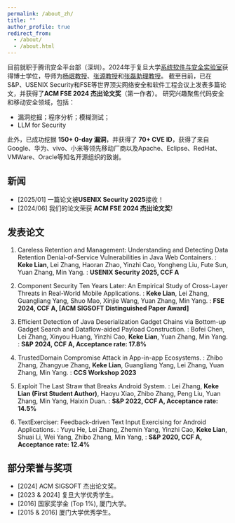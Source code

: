```yaml
---
permalink: /about_zh/
title: ""
author_profile: true
redirect_from: 
  - /about/
  - /about.html
---
```



目前就职于腾讯安全平台部（深圳）。2024年于复旦大学[系统软件与安全实验室](https://secsys.fudan.edu.cn/)获得博士学位，导师为[杨珉教授](https://secsys.fudan.edu.cn/members/faculty/ym/)、[张源教授](https://yuanxzhang.github.io/)和[张磊助理教授](https://zxlfd.github.io/)。
截至目前，已在S&P、USENIX Security和FSE等世界顶尖网络安全和软件工程会议上发表多篇论文，并获得了**ACM FSE 2024 杰出论文奖**（第一作者）。
研究兴趣聚焦代码安全和移动安全领域，包括：
* 漏洞挖掘；程序分析；模糊测试；
* LLM for Security

此外，已成功挖掘 **150+ 0-day 漏洞**，并获得了 **70+ CVE ID**，获得了来自Google、华为、vivo、小米等领先移动厂商以及Apache、Eclipse、RedHat、VMWare、Oracle等知名开源组织的致谢。


## 新闻
* [2025/01] 一篇论文被**USENIX Security 2025**接收！
* [2024/06] 我们的论文荣获 **ACM FSE 2024 杰出论文奖**!


## 发表论文

1. Careless Retention and Management: Understanding and Detecting Data Retention Denial-of-Service Vulnerabilities in Java Web Containers.
  :    **Keke Lian**, Lei Zhang, Haoran Zhao, Yinzhi Cao, Yongheng Liu, Fute Sun, Yuan Zhang, Min Yang.
  :    **USENIX Security 2025, CCF A**


1. Component Security Ten Years Later: An Empirical Study of Cross-Layer Threats in Real-World Mobile Applications.
  :    **Keke Lian**, Lei Zhang, Guangliang Yang, Shuo Mao, Xinjie Wang, Yuan Zhang, Min Yang.
  :    **FSE 2024, CCF A, [ACM SIGSOFT Distinguished Paper Award]**


1. Efficient Detection of Java Deserialization Gadget Chains via Bottom-up Gadget Search and Dataflow-aided Payload Construction.
  :    Bofei Chen, Lei Zhang, Xinyou Huang, Yinzhi Cao, **Keke Lian**, Yuan Zhang, Min Yang.
  :    **S&P 2024, CCF A, Acceptance rate: 17.8%**


3. TrustedDomain Compromise Attack in App-in-app Ecosystems.
  :    Zhibo Zhang, Zhangyue Zhang, **Keke Lian**, Guangliang Yang, Lei Zhang, Yuan Zhang, Min Yang.
  :    **CCS Workshop 2023**


4. Exploit The Last Straw that Breaks Android System.
  :    Lei Zhang, **Keke Lian (First Student Author)**, Haoyu Xiao, Zhibo Zhang, Peng Liu, Yuan Zhang, Min Yang, Haixin Duan.
  :    **S&P 2022, CCF A, Acceptance rate: 14.5%**


5. TextExerciser: Feedback-driven Text Input Exercising for Android Applications.
  :    Yuyu He, Lei Zhang, Zhemin Yang, Yinzhi Cao, **Keke Lian**, Shuai Li, Wei Yang, Zhibo Zhang, Min Yang,
  :    **S&P 2020, CCF A, Acceptance rate: 12.4%**




## 部分荣誉与奖项

* [2024] ACM SIGSOFT 杰出论文奖。
* [2023 & 2024] 复旦大学优秀学生。
* [2016] 国家奖学金 (Top 1%), 厦门大学。
* [2015 & 2016] 厦门大学优秀学生。